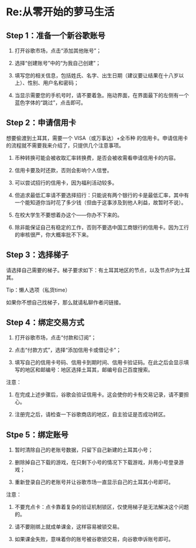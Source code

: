 # Re:从零开始的萝马生活
## Step 1：准备一个新谷歌账号
1.	打开谷歌市场，点击“添加其他账号”；

2.	选择“创建账号”中的“为我自己创建”；

3.	填写您的相关信息，包括姓氏、名字、出生日期（建议要让结果在十八岁以上）、性别、用户名和密码；

4.	当显示需要您的手机号时，请不要着急。拖动界面，在界面最下的左侧有一个蓝色字体的“跳过”，点击即可。
## Step 2：申请信用卡
想要偷渡到土耳其，需要一个 VISA（或万事达）+全币种 的信用卡。申请信用卡的流程就不需要我来介绍了，只提供几个注意事项。

1.	币种转换可能会被收取汇率转换费，是否会被收需看申请信用卡的内容。

2.	信用卡要及时还款，否则会影响个人信誉。

3.	可以尝试招行的信用卡，因为福利活动较多。

4.	但追求最低汇率请不要选择招行：只能说有两个银行的卡是最低汇率，其中有一个能知道你当时花了多少钱（但由于这事涉及到他人利益，故暂时不说）。

5.  在校大学生不要想着办这个——你办不下来的。

6.  除非能保证自己有稳定的工作，否则不要选中国工商银行的信用卡。因为工行的审核很严，你大概率批不下来。
## Step 3：选择梯子
请选择自己需要的梯子。梯子要求如下：有土耳其地区的节点，以及节点IP为土耳其。

Tip：懒人选项（私货time）

如果你不想自己找梯子，那么就请私聊作者问链接。
## Step 4：绑定交易方式
1.	打开谷歌市场，点击“付款和订阅”；

2.	点击“付款方式”，选择“添加信用卡或借记卡”；

3.	填写自己的信用卡号码、信用卡到期时间、信用卡验证码。在此之后会显示填写的地区和邮编号：地区选择土耳其，邮编号自己百度搜索。

注意：

1. 在完成上述步骤后，谷歌会验证信用卡。这会使你的卡有交易记录，请不要担心。

2. 注册完之后，请检查一下谷歌商店的地区，自主验证是否成功转区。
## Stpe 5：绑定账号
1.	暂时清除自己的老账号数据，只留下自己新建的土耳其小号；

2.	删除掉自己下载的游戏，在只剩下小号的情况下下载游戏，并用小号登录游戏；

3.	重新登录自己的老账号并让谷歌市场一直显示自己的土耳其小号即可。

注意：

1. 不要充点卡：点卡靠着复杂的验证机制锁区，仅使用梯子是无法解决这个问题的。

2. 请不要刚绑上就成单课金，这样容易被锁交易。

3. 如果课金失败，意味着你的账号被谷歌锁交易，向谷歌申诉账号即可。
